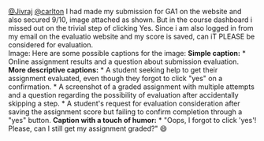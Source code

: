 [@Jivraj](/u/jivraj) [@carlton](/u/carlton) I had made my submission for GA1
on the website and also secured 9/10, image attached as shown. But in the
course dashboard i missed out on the trivial step of clicking Yes. Since i am
also logged in from my email on the evaluatio website and my score is saved,
can iT PLEASE be considered for evaluation.  
Image: Here are some possible captions for the image: **Simple caption:** *
Online assignment results and a question about submission evaluation. **More
descriptive captions:** * A student seeking help to get their assignment
evaluated, even though they forgot to click "yes" on a confirmation. * A
screenshot of a graded assignment with multiple attempts and a question
regarding the possibility of evaluation after accidentally skipping a step. *
A student's request for evaluation consideration after saving the assignment
score but failing to confirm completion through a "yes" button. **Caption with
a touch of humor:** * "Oops, I forgot to click 'yes'! Please, can I still get
my assignment graded?" 😄
